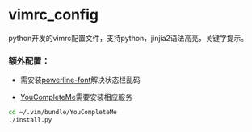 # vimrc_config

python开发的vimrc配置文件，支持python，jinjia2语法高亮，关键字提示。

### 额外配置：

- 需安装[powerline-font](https://github.com/powerline/fonts)解决状态栏乱码

- [YouCompleteMe](https://github.com/Valloric/YouCompleteMe)需要安装相应服务

```bash
cd ~/.vim/bundle/YouCompleteMe
./install.py
```
